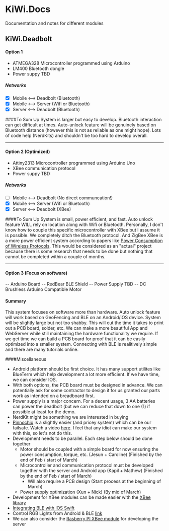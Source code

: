 # KiWi.Docs
Documentation and notes for different modules

## KiWi.Deadbolt
#### Option 1
- ATMEGA328 Microcontroller programmed using Arduino
- LM400 Bluetooth dongle
- Power suppy TBD

##### Networks
- [x] Mobile <--> Deadbolt (Bluetooth)
- [x] Mobile <--> Server (Wifi or Bluetooth)
- [x] Server <--> Deadbolt (Bluetooth)

####To Sum Up
System is larger but easy to develop. Bluetooth interaction can get difficult at times. Auto-unlock feature will be genuinely based on Bluetooth distance (however this is not as reliable as one might hope). Lots of code help (NerdKits) and shouldn't be too hard to develop overall.

----

#### Option 2 (Optimized)
- Attiny2313 Microcontroller programmed using Arduino Uno
- XBee communication protocol
- Power suppy TBD

##### Networks
- [ ] Mobile <--> Deadbolt (No direct communcation!)
- [x] Mobile <--> Server (Wifi or Bluetooth)
- [x] Server <--> Deadbolt (XBee)

####To Sum Up
System is small, power efficient, and fast. Auto unlock feature WILL rely on location along with Wifi or Bluetooth. Personally, I don't know how to couple this specific microcontroller with XBee but I assume it is possible. We completely ditch the Bluetooth protocol. And ZigBee XBee is a more power efficient system according to papers like [Power Consumption of Wireless Protocols](http://research.microsoft.com/pubs/192688/IWS%202013%20wireless%20power%20consumption.pdf). This would be considered as an "actual" project because there is some research that needs to be done but nothing that cannot be completed within a couple of months.

----

#### Option 3 (Focus on software)
-- Arduino Board
-- RedBear BLE Shield
-- Power Supply TBD
-- DC Brushless Arduino Compatible Motor

#### Summary
This system focuses on software more than hardware. Auto unlock feature will work based on GeoFencing and BLE on an Android/iOS device. System will be slightly large but not too shabby. This will cut the time it takes to print out a PCB board, solder, etc. We can make a more beautiful App and WebServer while still maintaining the hardware functionality we require. If we get time we can build a PCB board for proof that it can be easily optimized into a smaller system. Connecting with BLE is realitively simple and there are many tutorials online.

####Miscellaneous
- Android platform should be first choice. It has many support utilites like BlueTerm which help development a lot more efficient. If we have time, we can consider IOS.
- With both options, the PCB board must be designed in advance. We can potentially ask for some contractor to design it for us granted our parts work as intended on a breadboard first.
- Power supply is a major concern. For a decent usage, 3 AA batteries can power the deadbolt (but we can reduce that down to one (1) if possible at least for the demo.
- NerdKit might be something we are interested in buying
- [Pinnochio](https://pinocc.io) is a slightly easier (and pricey system) which can be our failsafe. Watch a video [here](http://www.youtube.com/watch?v=TYj5OHki9ss). I feel that any idiot can make our system with this, so let's not do this.
- Development needs to be parallel. Each step below should be done together
  - Motor should be coupled with a simple board for now ensuring the power consumption, torque, etc. (Jesun + Caroline) (Finished by the end of Feb / start of March)
  - Microcontroller and communication protocol must be developed together with the server and Android app (Kapil + Mathew) (Finished by the end of Feb / start of March)
    - Will also require a PCB design (Start process at the beginning of March)
  - Power supply optimization (Xun + Nick) (By mid of March)
- Development for XBee modules can be made easier with the [XBee library](https://code.google.com/p/xbee-arduino/)
- [Integrating BLE with iOS Swift](http://www.raywenderlich.com/85900/arduino-tutorial-integrating-bluetooth-le-ios-swift)
- Control RGB Lights from Android & BLE [link](http://www.instructables.com/id/Control-RGB-lights-from-Android-with-Arduino-Bluet/)
- We can also consider the [Rasberry PI XBee module](http://www.cooking-hacks.com/documentation/tutorials/raspberry-pi-xbee) for developing the server
